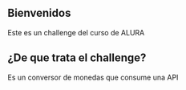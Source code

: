 ## Bienvenidos

Este es un challenge del curso de ALURA

## ¿De que trata el challenge?

Es un conversor de monedas que consume una API 


